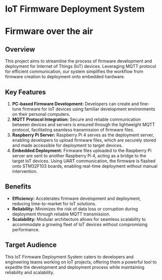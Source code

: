 # IoT Firmware Deployment System
# Firmware over the air

## Overview
This project aims to streamline the process of firmware development and deployment for Internet of Things (IoT) devices. Leveraging MQTT protocol for efficient communication, our system simplifies the workflow from firmware creation to deployment onto embedded hardware.

## Key Features
1. **PC-based Firmware Development:** Developers can create and fine-tune firmware for IoT devices using familiar development environments on their personal computers.
2. **MQTT Protocol Integration:** Secure and reliable communication between devices and servers is ensured through the lightweight MQTT protocol, facilitating seamless transmission of firmware files.
3. **Raspberry Pi Server:** Raspberry Pi 4 serves as the deployment server, enabling developers to upload firmware files, which are securely stored and made accessible for deployment to target devices.
4. **Embedded Deployment:** Firmware files uploaded to the Raspberry Pi server are sent to another Raspberry Pi 4, acting as a bridge to the target IoT devices. Using UART communication, the firmware is flashed onto STM32F103 boards, enabling real-time deployment without manual intervention.

## Benefits
- **Efficiency:** Accelerates firmware development and deployment, reducing time-to-market for IoT solutions.
- **Reliability:** Minimizes the risk of data loss or corruption during deployment through reliable MQTT transmission.
- **Scalability:** Modular architecture allows for seamless scalability to accommodate a growing fleet of IoT devices without compromising performance.

## Target Audience
This IoT Firmware Deployment System caters to developers and engineering teams working on IoT projects, offering them a powerful tool to expedite the development and deployment process while maintaining reliability and scalability.